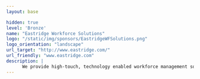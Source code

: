 ```yaml
---
layout: base

hidden: true
level: 'Bronze'
name: "Eastridge Workforce Solutions"
logo: "/static/img/sponsors/EastridgeWFSolutions.png"
logo_orientation: "landscape"
url_target: "http://www.eastridge.com/"
url_friendly: "www.eastridge.com"
description: |
      We provide high-touch, technology enabled workforce management solutions to create a culture of administrative ease. Our workforce solutions increase efficiency, mitigate risk, and provide insight to vendor management.
---
```

